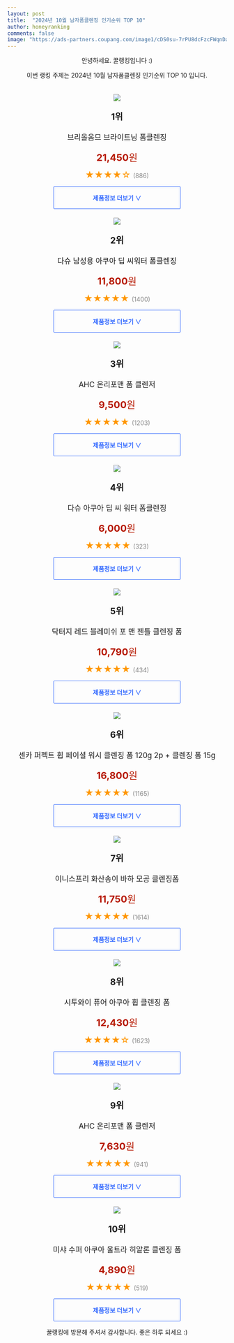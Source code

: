 ```yaml
---
layout: post
title:  "2024년 10월 남자폼클렌징 인기순위 TOP 10"
author: honeyranking
comments: false
image: "https://ads-partners.coupang.com/image1/cDS0su-7rPU8dcFzcFWqnDagJDUNrIL5LA09FJPByWm7AC_STZLde5odwWw7ABckexnaiJ77t31PkPx-KKRHwxeWm1l3dnyJkYJFGha6GVr-S9WRgFFmgtovWpfFdKTeBvn7SwAMG2GBrhJmOg6JFysg2IPy3Is2cQnUOfSiVyWFJk7mr1BlvLfXReaUE9438liCkQ9rHTyb129PLmjjOVuD0906drb4KTxvMd0EFCW_psfAcKDDJ2ssfzYi5o6MFudB7CV_TPuCz4rHUmio3qov1OrXz9uFYg=="
---
```

<p style="text-align: center;">안녕하세요. 꿀랭킹입니다 :)</p>
<p style="text-align: center;">이번 랭킹 주제는 2024년 10월 남자폼클렌징 인기순위 TOP 10 입니다.</p><center><img src="https://ads-partners.coupang.com/image1/cDS0su-7rPU8dcFzcFWqnDagJDUNrIL5LA09FJPByWm7AC_STZLde5odwWw7ABckexnaiJ77t31PkPx-KKRHwxeWm1l3dnyJkYJFGha6GVr-S9WRgFFmgtovWpfFdKTeBvn7SwAMG2GBrhJmOg6JFysg2IPy3Is2cQnUOfSiVyWFJk7mr1BlvLfXReaUE9438liCkQ9rHTyb129PLmjjOVuD0906drb4KTxvMd0EFCW_psfAcKDDJ2ssfzYi5o6MFudB7CV_TPuCz4rHUmio3qov1OrXz9uFYg==" style="margin-top:20px" /></center><p style="text-align: center; font-size: 20px"><b>1위</b></p><p style="text-align: center; font-size: 17px">브리올옴므 브라이트닝 폼클렌징</p><p style="text-align: center;"><span style="color: #b61800; font-size: 22px;"><b>21,450</b>원</span></p><p style="text-align: center;"><span style="color: #ff9600; font-size: 20px;">★★★★☆ </span><span style="color: #878787;">(886)</span></p><center><a href="https://link.coupang.com/re/AFFSDP?lptag=AF3899140&subid=honeyrank&pageKey=5673732427&itemId=11127968169&vendorItemId=4278765745&traceid=V0-153-a1ae07c1ee989946&requestid=20241003050000792242215368&token=31850C%7CGM"><div style="font-size: 14px; display: inline-block; padding: 15px 90px; color: #346aff; border-radius: 2px; border: 1px solid #346aff; cursor: pointer;"><b>제품정보 더보기 &or;</b></div></a></center><center><img src="https://ads-partners.coupang.com/image1/VeKZZA8BU8vrNRs3VbkAzTFCdk5xmwJCT1h1nLiE8KJyAFHrF4E0gcEDWGHKicJa1tY_5KzwyQE-jDvvX5c_YNmJDpX6f788C778xt6gcNM7v0EbWyRyQm8pK7aAaEA6jd7oMdckfYd8s21bMQfBXS9_x_M43QkYF_YfCJ9nwLW4QEcRUCuiT-Jh7oZtNdFI6ecHo-QHKDd4jOw6e1LGBp9EU9cqwZT26wxkJPFrdRp49F0YDTVYdF4mlRmdDno8rd6-5d__Ypk2FrahRJveC_o=" style="margin-top:20px" /></center><p style="text-align: center; font-size: 20px"><b>2위</b></p><p style="text-align: center; font-size: 17px">다슈 남성용 아쿠아 딥 씨워터 폼클렌징</p><p style="text-align: center;"><span style="color: #b61800; font-size: 22px;"><b>11,800</b>원</span></p><p style="text-align: center;"><span style="color: #ff9600; font-size: 20px;">★★★★★ </span><span style="color: #878787;">(1400)</span></p><center><a href="https://link.coupang.com/re/AFFSDP?lptag=AF3899140&subid=honeyrank&pageKey=7000889704&itemId=6729681109&vendorItemId=87769135506&traceid=V0-153-bee511304c2a4b8b&requestid=20241003050000792242215368&token=31850C%7CGM"><div style="font-size: 14px; display: inline-block; padding: 15px 90px; color: #346aff; border-radius: 2px; border: 1px solid #346aff; cursor: pointer;"><b>제품정보 더보기 &or;</b></div></a></center><center><img src="https://ads-partners.coupang.com/image1/dr4B7_-6YCHIfMagdu04Er5G6W9tQqNZ5SqNejkuM9_X4yNbRgoA_rSOYyaKXqFcxnJMN61lCu7JCK3tPzDjuDvMY77zxNqS2jEwjaQkDThxM-59UG1xkZTFTIQbUX5KIkOoupnCDmv7EBqSpcoLypLNHBvtpddejkjhiVgbhWxV70qRY9fzES_nKCbWYJFefbk_xIxC_HMPnh11BE0_C1y4YTVqBil9culG2voG6j2Z98RCiszsIPrGXBWpK8RXkCELhzl1yLrfXOpgJsl4LJJS5iFqW8TJo7Vhtg==" style="margin-top:20px" /></center><p style="text-align: center; font-size: 20px"><b>3위</b></p><p style="text-align: center; font-size: 17px">AHC 온리포맨 폼 클렌저</p><p style="text-align: center;"><span style="color: #b61800; font-size: 22px;"><b>9,500</b>원</span></p><p style="text-align: center;"><span style="color: #ff9600; font-size: 20px;">★★★★★ </span><span style="color: #878787;">(1203)</span></p><center><a href="https://link.coupang.com/re/AFFSDP?lptag=AF3899140&subid=honeyrank&pageKey=18481065&itemId=19166819617&vendorItemId=86285156506&traceid=V0-153-692d5e593640708c&requestid=20241003050000792242215368&token=31850C%7CGM"><div style="font-size: 14px; display: inline-block; padding: 15px 90px; color: #346aff; border-radius: 2px; border: 1px solid #346aff; cursor: pointer;"><b>제품정보 더보기 &or;</b></div></a></center><center><img src="https://ads-partners.coupang.com/image1/ILIgUogQ9TB1PSNnINClGZKqZAcy1FttKRV85LSlQ55cDH0zGEpF9gTvtl_xBFBsJTiXKJ-wPlSBLdb1xopz7QOdluf-vIBhdGpqE513ENUEZNGdDu_QPOS2Q1pB9sOcV50VabkycWBZUBkHfMfFISKUnF52fwPs9R18ZdPVf-lAi18K1ib6XYxdP3e5TQnmk9fNVaG5Z67cjfIzbpLG0pfuPvN991iv6Qgo10p7IhVmZ0943nWxftUHZ5WwUWijTeJImqYAqMCa-ZnwrWJNiWU3w-W0AjrofnXT" style="margin-top:20px" /></center><p style="text-align: center; font-size: 20px"><b>4위</b></p><p style="text-align: center; font-size: 17px">다슈 아쿠아 딥 씨 워터 폼클렌징</p><p style="text-align: center;"><span style="color: #b61800; font-size: 22px;"><b>6,000</b>원</span></p><p style="text-align: center;"><span style="color: #ff9600; font-size: 20px;">★★★★★ </span><span style="color: #878787;">(323)</span></p><center><a href="https://link.coupang.com/re/AFFSDP?lptag=AF3899140&subid=honeyrank&pageKey=7000889704&itemId=242992626&vendorItemId=3598108147&traceid=V0-153-bee511304c2a4b8b&requestid=20241003050000792242215368&token=31850C%7CGM"><div style="font-size: 14px; display: inline-block; padding: 15px 90px; color: #346aff; border-radius: 2px; border: 1px solid #346aff; cursor: pointer;"><b>제품정보 더보기 &or;</b></div></a></center><center><img src="https://ads-partners.coupang.com/image1/pnZvifgNHOuOcWYTpt4cPF6k2BTgA1W2htATsUrVSRI4ggPdIzF1gOU2znhCGXGzHU_OX8ZLnFnef5o-spbHRXRS7QQ-SAFXemaPbtJj70CHIf7oODYEhmE6mytqxxFX1t464rob5jzMEYcmISwXAJNAHqSS7dmcqyKGAhN9UN94eslnxt_ZEE1ks554te_PI4ciEbCz_vy0WCru6pahHCu-crQzLfSfDJKV1iR3Zz8FobXGvZ8opaaeqS94ifswirBHWXh5CknH3hetC7bmNzIQSQGwxUwGy80r" style="margin-top:20px" /></center><p style="text-align: center; font-size: 20px"><b>5위</b></p><p style="text-align: center; font-size: 17px">닥터지 레드 블레미쉬 포 맨 젠틀 클렌징 폼</p><p style="text-align: center;"><span style="color: #b61800; font-size: 22px;"><b>10,790</b>원</span></p><p style="text-align: center;"><span style="color: #ff9600; font-size: 20px;">★★★★★ </span><span style="color: #878787;">(434)</span></p><center><a href="https://link.coupang.com/re/AFFSDP?lptag=AF3899140&subid=honeyrank&pageKey=4881873546&itemId=6357408812&vendorItemId=73652687559&traceid=V0-153-f01066ba6f529f31&requestid=20241003050000792242215368&token=31850C%7CGM"><div style="font-size: 14px; display: inline-block; padding: 15px 90px; color: #346aff; border-radius: 2px; border: 1px solid #346aff; cursor: pointer;"><b>제품정보 더보기 &or;</b></div></a></center><center><img src="https://ads-partners.coupang.com/image1/7_OxnHevUuS5X3e87_-O8ZIYrE7-X2dpOz6Yzpchu-BobMqAnX5AsGdDhRPitJPbdLbbjEXY8CckeDjaGqVhhNTbM7JYOV-GqsxrwNFmP1SECdp3L0vWGq-OYeevfHWYO8aRBJDdeLf9T-bf8P2eNsJEFVEhfxawsf5IodUiZbL7H7-cCj0Frz8flU6k-IIsfLQ640UXrrelCdl_kqDvHgxaWvbpVFBiv-O5qIPH06fTllCfjrcyKNLJlxcSDn6FHN-tjfro2tmgG1IEkQlTuU0jxiZs8L6M44Ud" style="margin-top:20px" /></center><p style="text-align: center; font-size: 20px"><b>6위</b></p><p style="text-align: center; font-size: 17px">센카 퍼펙트 휩 페이셜 워시 클렌징 폼 120g 2p + 클렌징 폼 15g</p><p style="text-align: center;"><span style="color: #b61800; font-size: 22px;"><b>16,800</b>원</span></p><p style="text-align: center;"><span style="color: #ff9600; font-size: 20px;">★★★★★ </span><span style="color: #878787;">(1165)</span></p><center><a href="https://link.coupang.com/re/AFFSDP?lptag=AF3899140&subid=honeyrank&pageKey=7225397689&itemId=18320618668&vendorItemId=87147729799&traceid=V0-153-9a532ebab1aa012c&requestid=20241003050000792242215368&token=31850C%7CGM"><div style="font-size: 14px; display: inline-block; padding: 15px 90px; color: #346aff; border-radius: 2px; border: 1px solid #346aff; cursor: pointer;"><b>제품정보 더보기 &or;</b></div></a></center><center><img src="https://ads-partners.coupang.com/image1/J3xAEcjQwkZicsj0J0sUYcx1cFBW-dNDknTW4i4PrD7as4Hnvnzk3Uq6mkXjxHZqVOtvKTFnuY-FNpX3JEHLe5C5SxNNOQBIcPm-EYRC-uhvVvlCuiZfOB7e31E_FbPyP0iXMkXh8921BP8JdfgOI24MD_wmDpaF_V1Z0Fsx4UWqebo5lkBSAl6b9hP__PeJyawkgfhzLxDxxnUbrZysL6uF07cpXb8An_jAlhGmT5h351_1Yz_5oyPySIgF-wDuJkCPY_awLg8p7vWJo_mT6smR9TIhXFxhmXE=" style="margin-top:20px" /></center><p style="text-align: center; font-size: 20px"><b>7위</b></p><p style="text-align: center; font-size: 17px">이니스프리 화산송이 바하 모공 클렌징폼</p><p style="text-align: center;"><span style="color: #b61800; font-size: 22px;"><b>11,750</b>원</span></p><p style="text-align: center;"><span style="color: #ff9600; font-size: 20px;">★★★★★ </span><span style="color: #878787;">(1614)</span></p><center><a href="https://link.coupang.com/re/AFFSDP?lptag=AF3899140&subid=honeyrank&pageKey=8209844068&itemId=17045900545&vendorItemId=87149808672&traceid=V0-153-2984a05f4a40116c&requestid=20241003050000792242215368&token=31850C%7CGM"><div style="font-size: 14px; display: inline-block; padding: 15px 90px; color: #346aff; border-radius: 2px; border: 1px solid #346aff; cursor: pointer;"><b>제품정보 더보기 &or;</b></div></a></center><center><img src="https://ads-partners.coupang.com/image1/P4RZh__o1oDsZJg9P6Qd2J_GW-BQUCjhgOJ8_H74dEXRZzxz5-im8raolaen8YRv4RtDogvIhnFMTj0yj4dBB7AbMyGPu28hu8B1wHIcUl_Sfu0rDBmx5ifEzNF9VRcDxSWXPKjQoP_LxHnceM9isphowxSmqFc97fYONc465QZ8HpLzhQHSQTgvc1T6HKUa4Atn_kscNCBaVK4SJVuO3gbfaXSpYdoaf6E0GhiLEJ__bDRGD-3zX9Yd2GPNn8SQMMZ1gkMib55u9P4oFhgXTi4FyLx_K5U_HuU=" style="margin-top:20px" /></center><p style="text-align: center; font-size: 20px"><b>8위</b></p><p style="text-align: center; font-size: 17px">시투와이 퓨어 아쿠아 휩 클렌징 폼</p><p style="text-align: center;"><span style="color: #b61800; font-size: 22px;"><b>12,430</b>원</span></p><p style="text-align: center;"><span style="color: #ff9600; font-size: 20px;">★★★★☆ </span><span style="color: #878787;">(1623)</span></p><center><a href="https://link.coupang.com/re/AFFSDP?lptag=AF3899140&subid=honeyrank&pageKey=8090313875&itemId=22847444509&vendorItemId=77019942033&traceid=V0-153-2c93d65cdc162f19&requestid=20241003050000792242215368&token=31850C%7CGM"><div style="font-size: 14px; display: inline-block; padding: 15px 90px; color: #346aff; border-radius: 2px; border: 1px solid #346aff; cursor: pointer;"><b>제품정보 더보기 &or;</b></div></a></center><center><img src="https://ads-partners.coupang.com/image1/nPnAblyaBIyFW3lpnBW6gykatCPsGyjj_YhC7r4DTp-kK2e03xIxGupTho1NTotcW2Tls0uzUsOWdt2mZpzfIDbjn_UewD11hY6oD7PcHOSdkl52lnaThEz0cIYjuyX7etUywQO2CFKduPPE57zKwTHBixKlNRlr_p2qnBZmKuYI5DQvwV1N-j1KNhvoos_FdWa2QFq0h7986dZSa3pRe52Z4QdsKWSSb9j3IZrLwxKLg5yH2EP6GVIScKG6NH_BYkkK1v8lg_ahKCsOL8yKBllq4jsAXlx5" style="margin-top:20px" /></center><p style="text-align: center; font-size: 20px"><b>9위</b></p><p style="text-align: center; font-size: 17px">AHC 온리포맨 폼 클렌저</p><p style="text-align: center;"><span style="color: #b61800; font-size: 22px;"><b>7,630</b>원</span></p><p style="text-align: center;"><span style="color: #ff9600; font-size: 20px;">★★★★★ </span><span style="color: #878787;">(941)</span></p><center><a href="https://link.coupang.com/re/AFFSDP?lptag=AF3899140&subid=honeyrank&pageKey=18481065&itemId=74305409&vendorItemId=3122971365&traceid=V0-153-692d5e593640708c&requestid=20241003050000792242215368&token=31850C%7CGM"><div style="font-size: 14px; display: inline-block; padding: 15px 90px; color: #346aff; border-radius: 2px; border: 1px solid #346aff; cursor: pointer;"><b>제품정보 더보기 &or;</b></div></a></center><center><img src="https://ads-partners.coupang.com/image1/bfFrHu5pQTDqO7JsbeGT-EEnqv5Gojo27emoQ35vsDGNZQM8bf4vWPKzf3UTlzYv5ShQhYwBlG1DtXSaBYHA3y4idVmurGI3dKzTa-lLxrtEVp7KmwGYuyHb79FUep4y0UsPbPQRiiWpKu-jC1XKurpLzkJH330gM-GpsO9BTHf7iD6D0N-yY0qVfX4zVV2OQ5s_G30nIibG-BMpoieblfcscbpTT2Dry-0m1p3nPrOuuhJA4Vp4WFODAlxUHBKMXClK8W6C3J-6z-Dkj0CXW131rZs-XjO_cg==" style="margin-top:20px" /></center><p style="text-align: center; font-size: 20px"><b>10위</b></p><p style="text-align: center; font-size: 17px">미샤 수퍼 아쿠아 울트라 히알론 클렌징 폼</p><p style="text-align: center;"><span style="color: #b61800; font-size: 22px;"><b>4,890</b>원</span></p><p style="text-align: center;"><span style="color: #ff9600; font-size: 20px;">★★★★★ </span><span style="color: #878787;">(519)</span></p><center><a href="https://link.coupang.com/re/AFFSDP?lptag=AF3899140&subid=honeyrank&pageKey=1601751214&itemId=22930258007&vendorItemId=5324238460&traceid=V0-153-58e8ab42ec19d91b&requestid=20241003050000792242215368&token=31850C%7CGM"><div style="font-size: 14px; display: inline-block; padding: 15px 90px; color: #346aff; border-radius: 2px; border: 1px solid #346aff; cursor: pointer;"><b>제품정보 더보기 &or;</b></div></a></center><p style="text-align: center;">꿀랭킹에 방문해 주셔서 감사합니다. 좋은 하루 되세요 :)</p>